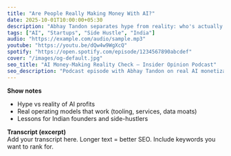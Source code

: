 ```yaml
---
title: "Are People Really Making Money With AI?"
date: 2025-10-01T10:00:00+05:30
description: "Abhay Tandon separates hype from reality: who's actually profiting from AI in 2025 and how?"
tags: ["AI", "Startups", "Side Hustle", "India"]
audio: "https://example.com/audio/sample.mp3"
youtube: "https://youtu.be/dQw4w9WgXcQ"
spotify: "https://open.spotify.com/episode/1234567890abcdef"
cover: "/images/og-default.jpg"
seo_title: "AI Money-Making Reality Check — Insider Opinion Podcast"
seo_description: "Podcast episode with Abhay Tandon on real AI monetization models in 2025."
---
```


**Show notes**  
- Hype vs reality of AI profits  
- Real operating models that work (tooling, services, data moats)  
- Lessons for Indian founders and side-hustlers

**Transcript (excerpt)**  
Add your transcript here. Longer text = better SEO. Include keywords you want to rank for.
